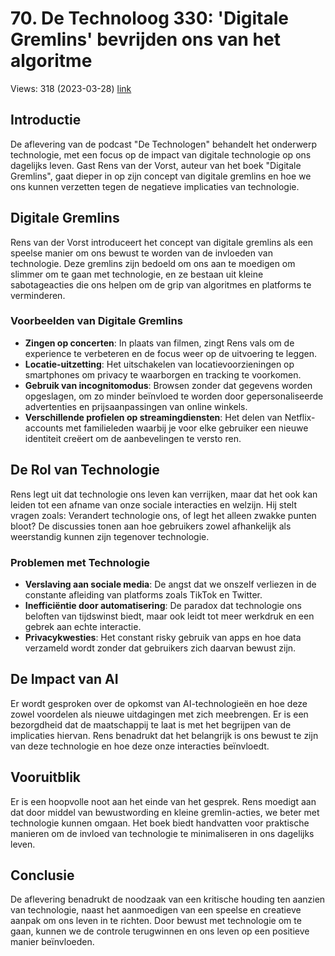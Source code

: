 # 70. De Technoloog 330: 'Digitale Gremlins' bevrijden ons van het algoritme
Views: 318 (2023-03-28) [link](https://www.youtube.com/watch?v=Sxsn1KafpVQ)


 ## Introductie
De aflevering van de podcast "De Technologen" behandelt het onderwerp technologie, met een focus op de impact van digitale technologie op ons dagelijks leven. Gast Rens van der Vorst, auteur van het boek "Digitale Gremlins", gaat dieper in op zijn concept van digitale gremlins en hoe we ons kunnen verzetten tegen de negatieve implicaties van technologie. 

## Digitale Gremlins 
Rens van der Vorst introduceert het concept van digitale gremlins als een speelse manier om ons bewust te worden van de invloeden van technologie. Deze gremlins zijn bedoeld om ons aan te moedigen om slimmer om te gaan met technologie, en ze bestaan uit kleine sabotageacties die ons helpen om de grip van algoritmes en platforms te verminderen.

### Voorbeelden van Digitale Gremlins
- **Zingen op concerten**: In plaats van filmen, zingt Rens vals om de experience te verbeteren en de focus weer op de uitvoering te leggen.
- **Locatie-uitzetting**: Het uitschakelen van locatievoorzieningen op smartphones om privacy te waarborgen en tracking te voorkomen.
- **Gebruik van incognitomodus**: Browsen zonder dat gegevens worden opgeslagen, om zo minder beïnvloed te worden door gepersonaliseerde advertenties en prijsaanpassingen van online winkels.
- **Verschillende profielen op streamingdiensten**: Het delen van Netflix-accounts met familieleden waarbij je voor elke gebruiker een nieuwe identiteit creëert om de aanbevelingen te versto ren.

## De Rol van Technologie
Rens legt uit dat technologie ons leven kan verrijken, maar dat het ook kan leiden tot een afname van onze sociale interacties en welzijn. Hij stelt vragen zoals: Verandert technologie ons, of legt het alleen zwakke punten bloot? De discussies tonen aan hoe gebruikers zowel afhankelijk als weerstandig kunnen zijn tegenover technologie.

### Problemen met Technologie
- **Verslaving aan sociale media**: De angst dat we onszelf verliezen in de constante afleiding van platforms zoals TikTok en Twitter.
- **Inefficiëntie door automatisering**: De paradox dat technologie ons beloften van tijdswinst biedt, maar ook leidt tot meer werkdruk en een gebrek aan echte interactie.
- **Privacykwesties**: Het constant risky gebruik van apps en hoe data verzameld wordt zonder dat gebruikers zich daarvan bewust zijn.

## De Impact van AI
Er wordt gesproken over de opkomst van AI-technologieën en hoe deze zowel voordelen als nieuwe uitdagingen met zich meebrengen. Er is een bezorgdheid dat de maatschappij te laat is met het begrijpen van de implicaties hiervan. Rens benadrukt dat het belangrijk is ons bewust te zijn van deze technologie en hoe deze onze interacties beïnvloedt.

## Vooruitblik
Er is een hoopvolle noot aan het einde van het gesprek. Rens moedigt aan dat door middel van bewustwording en kleine gremlin-acties, we beter met technologie kunnen omgaan. Het boek biedt handvatten voor praktische manieren om de invloed van technologie te minimaliseren in ons dagelijks leven.

## Conclusie
De aflevering benadrukt de noodzaak van een kritische houding ten aanzien van technologie, naast het aanmoedigen van een speelse en creatieve aanpak om ons leven in te richten. Door bewust met technologie om te gaan, kunnen we de controle terugwinnen en ons leven op een positieve manier beïnvloeden.